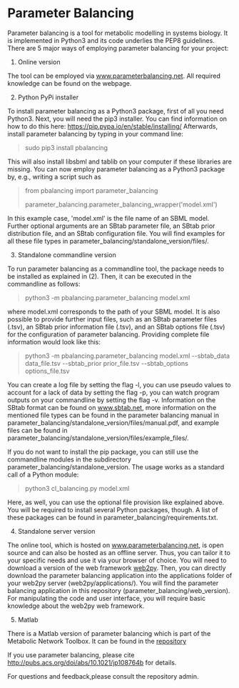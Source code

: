 # Parameter Balancing

Parameter balancing is a tool for metabolic modelling in systems biology. It is implemented in Python3 and its code underlies the PEP8 guidelines. There are 5 major ways of employing parameter balancing for your project:

1. Online version

The tool can be employed via www.parameterbalancing.net. All required knowledge can be found on the webpage.

2. Python PyPi installer

To install parameter balancing as a Python3 package, first of all you need Python3. Next, you will need the pip3 installer. You can find information
on how to do this here: https://pip.pypa.io/en/stable/installing/
Afterwards, install parameter balancing by typing in your command line:

> sudo pip3 install pbalancing

This will also install libsbml and tablib on your computer if these libraries are missing. You can now employ
parameter balancing as a Python3 package by, e.g., writing a script such as

> from pbalancing import parameter_balancing
> 
> parameter_balancing.parameter_balancing_wrapper('model.xml')

In this example case, 'model.xml' is the file name of an SBML model. Further optional arguments are an SBtab parameter
file, an SBtab prior distribution file, and an SBtab configuration file. You will find examples for all these
file types in parameter_balancing/standalone_version/files/.

3. Standalone commandline version

To run parameter balancing as a commandline tool, the package needs to be installed as explained in (2). Then,
it can be executed in the commandline as follows:

> python3 -m pbalancing.parameter_balancing model.xml

where model.xml corresponds to the path of your SBML model. It is also possible to provide further input files, such as
an SBtab parameter files (.tsv), an SBtab prior information file (.tsv), and an SBtab options file (.tsv) for the
configuration of parameter balancing. Providing complete file information would look like this:

> python3 -m pbalancing.parameter_balancing model.xml --sbtab_data data_file.tsv --sbtab_prior prior_file.tsv --sbtab_options options_file.tsv

You can create a log file by setting the flag -l, you can use pseudo values to account for a lack of data by setting the flag -p, you can
watch program outputs on your commandline by setting the flag -v. Information on the SBtab format can be found on www.sbtab.net, more information
on the mentioned file types can be found in the parameter balancing manual in parameter_balancing/standalone_version/files/manual.pdf,
and example files can be found in parameter_balancing/standalone_version/files/example_files/.

If you do not want to install the pip package, you can still use the commandline modules in the subdirectory parameter_balancing/standalone_version.
The usage works as a standard call of a Python module:

> python3 cl_balancing.py model.xml

Here, as well, you can use the optional file provision like explained above. You will be required to install several Python packages, though. A list of these packages can be found in parameter_balancing/requirements.txt.

4. Standalone server version

The online tool, which is hosted on www.parameterbalancing.net, is open source and can also be hosted as an offline server. Thus, you can tailor it to your specific needs and use it via your browser of choice. You will need to download a version of the web framework [web2py](http://www.web2py.com/). Then, you can directly download the parameter balancing application into the applications folder of your web2py server (web2py/applications/). You will find the parameter balancing application in this repository (parameter_balancing/web_version). For manipulating the code and user interface, you will require basic knowledge about the web2py web framework.

5. Matlab

There is a Matlab version of parameter balancing which is part of the Metabolic Network Toolbox. It can be found in the [repository](https://github.com/liebermeister/mnt/)

If you use parameter balancing, please cite http://pubs.acs.org/doi/abs/10.1021/jp108764b for details.

For questions and feedback,please consult the repository admin.
